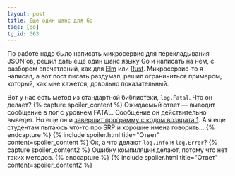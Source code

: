 ```yaml
---
layout: post
title: Еще один шанс для Go
tags: [go]
tg_id: 363
---
```

По работе надо было написать микросервис для перекладывания JSON'ов, решил дать еще один шанс языку Go и написать на нем, с разбором впечатлений, как для [Elm](/2022/03/07/profunctor-rating-elm.html) или [Rust](/2021/02/03/rust.html). Микросервис-то я написал, а вот пост писать раздумал, решил ограничиться примером, который, как мне кажется, довольно показательный.

Вот у нас есть метод из стандартной библиотеки, `log.Fatal`. Что он делает?
{% capture spoiler_content %}
Ожидаемый ответ — выводит сообщение в лог с уровнем FATAL. Сообщение он действительно выведет. Но еще он и [завершит программу с кодом возврата 1](https://pkg.go.dev/log#Fatal). 
А я еще студентам пытаюсь что-то про SRP и хорошие имена говорить...
{% endcapture %}
{% include spoiler.html title="Ответ" content=spoiler_content %}
Ок, а что делают `log.Info` и `log.Error`?
{% capture spoiler_content2 %}
Ошибку компиляции делают, потому что нет таких методов.
{% endcapture %}
{% include spoiler.html title="Ответ" content=spoiler_content2 %}

